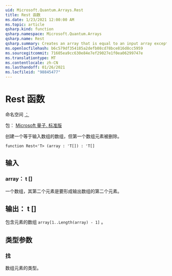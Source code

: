 ```yaml
---
uid: Microsoft.Quantum.Arrays.Rest
title: Rest 函数
ms.date: 1/23/2021 12:00:00 AM
ms.topic: article
qsharp.kind: function
qsharp.namespace: Microsoft.Quantum.Arrays
qsharp.name: Rest
qsharp.summary: Creates an array that is equal to an input array except that the first array element is dropped.
ms.openlocfilehash: b6c579df354185a2defb08cd78bce816d8cc5959
ms.sourcegitcommit: 71605ea9cc630e84e7ef29027e1f0ea06299747e
ms.translationtype: MT
ms.contentlocale: zh-CN
ms.lasthandoff: 01/26/2021
ms.locfileid: "98845477"
---
```

# <a name="rest-function"></a>Rest 函数

命名空间 [：](xref:Microsoft.Quantum.Arrays)

包： [Microsoft 量子. 标准版](https://nuget.org/packages/Microsoft.Quantum.Standard)


创建一个等于输入数组的数组，但第一个数组元素被删除。

```qsharp
function Rest<'T> (array : 'T[]) : 'T[]
```


## <a name="input"></a>输入

### <a name="array--t"></a>array： t []

一个数组，其第二个元素是要形成输出数组的第二个元素。



## <a name="output--t"></a>输出： t []

包含元素的数组 `array[1..Length(array) - 1]` 。

## <a name="type-parameters"></a>类型参数

### <a name="t"></a>找

数组元素的类型。